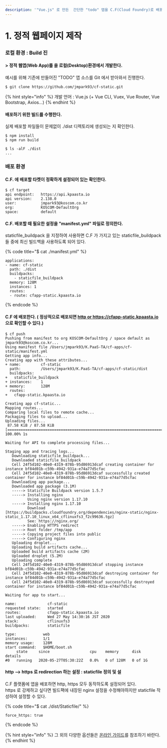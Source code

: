 ```yaml
---
description: '"Vue.js" 로 만든  간단한 "todo" 앱을 C.F(Cloud Foundry)로 배포하고 웹에서 접근하는 과정을 설명한다.'
---
```


# 1. 정적 웹페이지 제작

### 로컬 환경 : Build 진  

#### &gt; 정적 웹앱\(Web App\)를 을 로컬\(Desktop\)환경에서 개발한다. 

예시를 위해 기존에 만들어진 "TODO" 앱 소스를 Git 에서 받아와서 진행한다.

```
$ git clone https://github.com/jmpark93/cf-static.git
```

{% hint style="info" %}
개발 언어 : Vue.js \(+ Vue CLI, Vuex, Vue Router, Vue Bootstrap, Axios...\)
{% endhint %}

#### 배포하기 위한 빌드를 수행한다. 

실제 배포할 파일들이 문제없이 ./dist 디렉토리에 생성되는 지 확인한다. 

```text
$ npm install
$ npm run build

$ ls -alF ./dist
...
```

### 배포 환경

#### C.F. 에 배포할 타켓이 정확하게 설정되어 있는 확인한다. 

```text
$ cf target
api endpoint:   https://api.kpaasta.io
api version:    2.138.0
user:           jmpark93@koscom.co.kr
org:            KOSCOM-DefaultOrg
space:          default
```

#### C.F. 배포할 때 필요한 설정을 "manifest.yml" 파일로 정의한다. 

staticfile\_buildpack 을 지정하여 사용하면 C.F 가 가지고 있는 staticfile\_buildpack 들 중에 최신 빌드백을 사용하도록 되어 있다.  

{% code title="$ cat ./manifest.yml" %}
```text
applications:
- name: cf-static
  path: ./dist
  buildpacks: 
    - staticfile_buildpack
  memory: 128M
  instances: 1
  routes:
  - route: cfapp-static.kpaasta.io
```
{% endcode %}

#### C.F 에 배포한다. \( 정상적으로 배포되면 [http or https://cfapp-static.kpaasta.io ](http://cfapp-static.kpaasta.io)으로 확인할 수 있다.\)

```text
$ cf push 
Pushing from manifest to org KOSCOM-DefaultOrg / space default as jmpark93@koscom.co.kr...
Using manifest file /Users/jmpark93/K.PaaS-TA/cf-apps/cf-static/manifest.yml
Getting app info...
Creating app with these attributes...
+ name:         cf-static
  path:         /Users/jmpark93/K.PaaS-TA/cf-apps/cf-static/dist
  buildpacks:
+   staticfile_buildpack
+ instances:    1
+ memory:       128M
  routes:
+   cfapp-static.kpaasta.io

Creating app cf-static...
Mapping routes...
Comparing local files to remote cache...
Packaging files to upload...
Uploading files...
 87.58 KiB / 87.58 KiB [==============================================================================================================================================================] 100.00% 1s

Waiting for API to complete processing files...

Staging app and tracing logs...
   Downloading staticfile_buildpack...
   Downloaded staticfile_buildpack
   Cell 24f5d102-40e0-4319-878b-95d86913dcaf creating container for instance bf84d01b-c59b-4942-931a-e74a77d5cfac
   Cell 24f5d102-40e0-4319-878b-95d86913dcaf successfully created container for instance bf84d01b-c59b-4942-931a-e74a77d5cfac
   Downloading app package...
   Downloaded app package (3.1M)
   -----> Staticfile Buildpack version 1.5.7
   -----> Installing nginx
          Using nginx version 1.17.10
   -----> Installing nginx 1.17.10
          Download [https://buildpacks.cloudfoundry.org/dependencies/nginx-static/nginx-static_1.17.10_linux_x64_cflinuxfs3_f2c99636.tgz]
          See: https://nginx.org/
   -----> Enabling HTTPS redirect
   -----> Root folder /tmp/app
   -----> Copying project files into public
   -----> Configuring nginx
   Uploading droplet...
   Uploading build artifacts cache...
   Uploaded build artifacts cache (2M)
   Uploaded droplet (5.2M)
   Uploading complete
   Cell 24f5d102-40e0-4319-878b-95d86913dcaf stopping instance bf84d01b-c59b-4942-931a-e74a77d5cfac
   Cell 24f5d102-40e0-4319-878b-95d86913dcaf destroying container for instance bf84d01b-c59b-4942-931a-e74a77d5cfac
   Cell 24f5d102-40e0-4319-878b-95d86913dcaf successfully destroyed container for instance bf84d01b-c59b-4942-931a-e74a77d5cfac

Waiting for app to start...

name:              cf-static
requested state:   started
routes:            cfapp-static.kpaasta.io
last uploaded:     Wed 27 May 14:30:16 JST 2020
stack:             cflinuxfs3
buildpacks:        staticfile

type:            web
instances:       1/1
memory usage:    128M
start command:   $HOME/boot.sh
     state     since                  cpu    memory      disk      details
#0   running   2020-05-27T05:30:22Z   0.0%   0 of 128M   0 of 1G   
```

#### http --&gt; https 로 redirection 하는 설정 : staticfile 정의 및 설

C.F 플랫폼에 앱을 배포하면 http, https 모두 동작하도록 설정되어 있다.   
https 로 강제하고 싶다면 빌드팩에 내장된 nginx 설정을 수정해야하지만 staticfile 작성하여 설정할 수 있다. 

{% code title="$ cat ./dist/Staticfile/" %}
```text
force_https: true
```
{% endcode %}

{% hint style="info" %}
그 외의 다양한 옵션들은 [온라인 가이드](https://docs.cloudfoundry.org/buildpacks/staticfile/index.html)를 참조하기 바란다.
{% endhint %}

